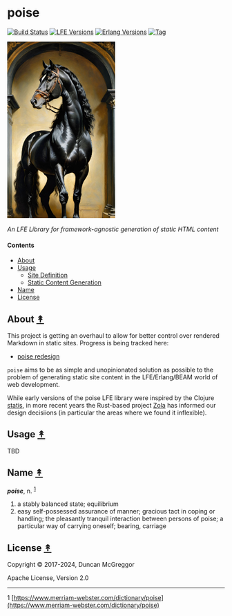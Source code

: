 # poise

[![Build Status][gh-actions-badge]][gh-actions]
[![LFE Versions][lfe-badge]][lfe]
[![Erlang Versions][erlang-badge]][versions]
[![Tag][github-tag-badge]][github-tag]

[![Project Logo][logo]][logo-large]

*An LFE Library for framework-agnostic generation of static HTML content*


#### Contents

* [About](#about-)
* [Usage](#usage-)
  * [Site Definition](#site-definition-)
  * [Static Content Generation](#static-content-generation-)
* [Name](#name-)
* [License](#license-)


## About [&#x219F;](#contents)

This project is getting an overhaul to allow for better control over rendered Markdown in static sites. Progress is being tracked here:

* [poise redesign](https://github.com/lfex/poise/issues/8)

`poise` aims to be as simple and unopinionated solution as possible to the
problem of generating static site content in the LFE/Erlang/BEAM world of web
development. 

While early versions of the poise LFE library were inspired by the Clojure
[statis](https://github.com/magnars/stasis), in more recent years the Rust-based project [Zola](https://github.com/getzola/zola) has informed our design decisiions (in particular the areas where we found it inflexible).

## Usage [&#x219F;](#contents)

TBD

## Name [&#x219F;](#contents)

<em><strong>poise</strong></em>, n. <sup>[1](#footnote1)</sup>

1. a stably balanced state; equilibrium
1. easy self-possessed assurance of manner; gracious tact in coping or
   handling; the pleasantly tranquil interaction between persons of poise; a
   particular way of carrying oneself; bearing, carriage

## License [&#x219F;](#contents)

Copyright © 2017-2024, Duncan McGreggor

Apache License, Version 2.0


----
<a name="footnote1">1</a>
[https://www.merriam-webster.com/dictionary/poise](https://www.merriam-webster.com/dictionary/poise)


[//]: ---Named-Links---

[logo]: https://raw.githubusercontent.com/lfex/poise/main/priv/images/logo.png
[logo-large]: https://raw.githubusercontent.com/lfex/poise/main/priv/images/logo-large.png
[org]: https://github.com/lfex
[github]: https://github.com/lfex/poise
[gh-actions-badge]: https://github.com/lfex/poise/workflows/ci%2Fcd/badge.svg
[gh-actions]: https://github.com/lfex/poise/actions
[lfe]: https://github.com/lfe/lfe
[lfe-badge]: https://img.shields.io/badge/lfe-2.1+-blue.svg
[erlang-badge]: https://img.shields.io/badge/erlang-23+-blue.svg
[versions]: https://github.com/lfex/poise/blob/master/.github/workflows/cicd.yml
[github-tag]: https://github.com/lfex/poise/tags
[github-tag-badge]: https://img.shields.io/github/tag/lfex/poise.svg
